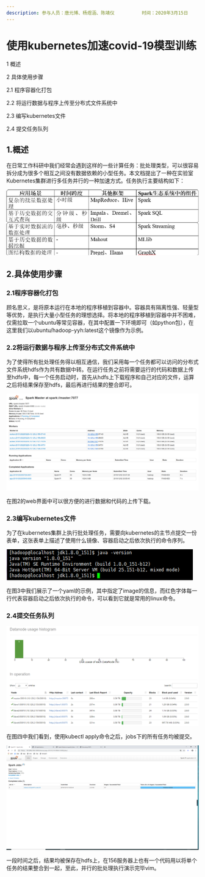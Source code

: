 ```yaml
---
description: 参与人员：唐元博、杨煜涵、陈靖仪          时间：2020年3月15日
---
```


# 使用kubernetes加速covid-19模型训练

1 概述 

2 具体使用步骤 

2.1 程序容器化打包 

2.2 将运行数据与程序上传至分布式文件系统中 

2.3 编写kubernetes文件 

2.4 提交任务队列 

## 1.概述

在日常工作科研中我们经常会遇到这样的一些计算任务：批处理类型，可以很容易拆分成为很多个相互之间没有数据依赖的小型任务。本文档提出了一种在实验室Kubernetes集群进行多任务并行的一种加速方式。任务执行主要结构如下：

![&#x56FE; 1 kubernetes&#x6279;&#x5904;&#x7406;&#x793A;&#x610F;&#x56FE;](../.gitbook/assets/0%20%281%29.png)

## 2.具体使用步骤

### 2.1程序容器化打包

顾名思义，是将原本运行在本地的程序移植到容器中。容器具有隔离性强、轻量型等优势，是执行大量小型任务的理想选择。将本地的程序移植到容器中并不困难，仅需拉取一个ubuntu等常见容器，在其中配置一下环境即可（如python包），在这里我们以ubuntu/hadoop-yyh:latest这个镜像作为示例。

### 2.2将运行数据与程序上传至分布式文件系统中

为了使得所有批处理任务得以相互通信，我们采用每一个任务都可以访问的分布式文件系统hdfs作为共有数据中转。在运行任务之前将需要运行的代码和数据上传至hdfs中，每一个任务启动时，首先从hdfs上下载程序和自己对应的文件，运算之后将结果保存至hdfs，最后再进行结果的整合即可。

![&#x56FE; 2 &#x5206;&#x5E03;&#x5F0F;&#x6587;&#x4EF6;&#x7CFB;&#x7EDF;&#x7684;web&#x754C;&#x9762;](../.gitbook/assets/1%20%284%29.png)

在图2的web界面中可以很方便的进行数据和代码的上传下载。

### 2.3编写kubernetes文件

为了在kubernetes集群上执行批处理任务，需要向kubernetes的主节点提交一份表单，这张表单上描述了使用什么镜像、容器启动之后依次执行的命令序列。

![&#x56FE; 3 &#x8868;&#x5355;&#x793A;&#x4F8B;](../.gitbook/assets/2%20%282%29.png)

在图3中我们展示了一个yaml的示例，其中指定了image的信息，而红色字体每一行代表容器启动之后依次执行的命令，可以看到它就是常用的linux命令。

### 2.4提交任务队列

![&#x56FE; 4 &#x63D0;&#x4EA4;&#x4EFB;&#x52A1;&#x961F;&#x5217;&#x793A;&#x4F8B;](../.gitbook/assets/3%20%281%29.png)

在图四中我们看到，使用kubectl apply命令之后，jobs下的所有任务均被提交。

![&#x56FE; 5 &#x5206;&#x5E03;&#x5F0F;&#x6587;&#x4EF6;&#x7CFB;&#x7EDF;&#x7ED3;&#x679C;](../.gitbook/assets/4%20%281%29.png)

一段时间之后，结果均被保存在hdfs上，在156服务器上也有一个代码用以将单个任务的结果整合到一起，至此，并行的批处理执行演示完毕vim。


